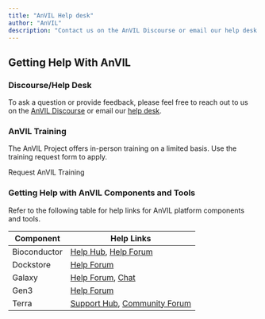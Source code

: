 ```yaml
---
title: "AnVIL Help desk"
author: "AnVIL"
description: "Contact us on the AnVIL Discourse or email our help desk."
---
```


## Getting Help With AnVIL

### Discourse/Help Desk

To ask a question or provide feedback, please feel free to reach out to us on the [AnVIL Discourse](https://help.anvilproject.org/) or email our [help desk](mailto:help@lists.anvilproject.org). 

### AnVIL Training

The AnVIL Project offers in-person training on a limited basis. Use the training request form to apply.

<button-link href="https://docs.google.com/forms/d/e/1FAIpQLSc8HDE31CC2jCQceigfbE8NJpp0So8ValzBb6xots-IHvwmZw/viewform" target="_blank">Request AnVIL Training</button-link>


### Getting Help with AnVIL Components and Tools

Refer to the following table for help links for AnVIL platform components and tools.

| Component | Help Links |
| --- | --- |
| Bioconductor | [Help Hub](http://bioconductor.org/help/), [Help Forum](https://support.bioconductor.org/) |
| Dockstore | [Help Forum](https://discuss.dockstore.org/) |
| Galaxy | [Help Forum](https://help.galaxyproject.org/), [Chat](https://gitter.im/galaxyproject) |
| Gen3 | [Help Forum](https://forums.gen3.org/) |
| Terra | [Support Hub](https://support.terra.bio/hc/en-us), [Community Forum](https://support.terra.bio/hc/en-us/community/topics) |

